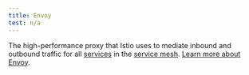 ```yaml
---
title: Envoy
test: n/a
---
```


The high-performance proxy that Istio uses to mediate inbound and outbound traffic for all [services](/docs/reference/glossary/#service) in the
[service mesh](/docs/reference/glossary/#service-mesh). [Learn more about Envoy](https://envoyproxy.github.io/envoy/).
